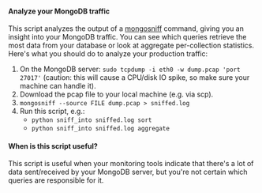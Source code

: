 #### Analyze your MongoDB traffic

This script analyzes the output of a [mongosniff](https://docs.mongodb.org/manual/reference/program/mongosniff/)
command, giving you an insight into your MongoDB traffic. You can see which queries retrieve the most data
from your database or look at aggregate per-collection statistics. Here's what you should do to analyze
your production traffic:

1. On the MongoDB server: `sudo tcpdump -i eth0 -w dump.pcap 'port 27017'`
   (caution: this will cause a CPU/disk IO spike, so make sure your machine
   can handle it).
2. Download the pcap file to your local machine (e.g. via scp).
3. `mongosniff --source FILE dump.pcap > sniffed.log`
4. Run this script, e.g.:
    * `python sniff_into sniffed.log sort`
    * `python sniff_into sniffed.log aggregate`


#### When is this script useful?

This script is useful when your monitoring tools indicate that there's a lot
of data sent/received by your MongoDB server, but you're not certain which
queries are responsible for it.

